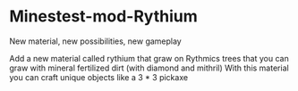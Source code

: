 # Minestest-mod-Rythium
New material, new possibilities, new gameplay

Add a new material called rythium that graw on Rythmics trees that you can graw with mineral fertilized dirt (with diamond and mithril)
With this material you can craft unique objects like a 3 * 3 pickaxe
